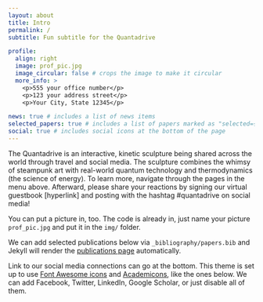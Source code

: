 ```yaml
---
layout: about
title: Intro
permalink: /
subtitle: Fun subtitle for the Quantadrive

profile:
  align: right
  image: prof_pic.jpg
  image_circular: false # crops the image to make it circular
  more_info: >
    <p>555 your office number</p>
    <p>123 your address street</p>
    <p>Your City, State 12345</p>

news: true # includes a list of news items
selected_papers: true # includes a list of papers marked as "selected={true}"
social: true # includes social icons at the bottom of the page
---
```


The Quantadrive is an interactive, kinetic sculpture being shared across the world through travel and social media. The sculpture combines the whimsy of steampunk art with real-world quantum technology and thermodynamics (the science of energy). To learn more, navigate through the pages in the menu above. Afterward, please share your reactions by signing our virtual guestbook [hyperlink] and posting with the hashtag #quantadrive on social media!

You can put a picture in, too. The code is already in, just name your picture `prof_pic.jpg` and put it in the `img/` folder.

We can add selected publications below via `_bibliography/papers.bib` and Jekyll will render the [publications page](/al-folio/publications/) automatically.

Link to our social media connections can go at the bottom. This theme is set up to use [Font Awesome icons](https://fontawesome.com/) and [Academicons](https://jpswalsh.github.io/academicons/), like the ones below. We can add Facebook, Twitter, LinkedIn, Google Scholar, or just disable all of them.
